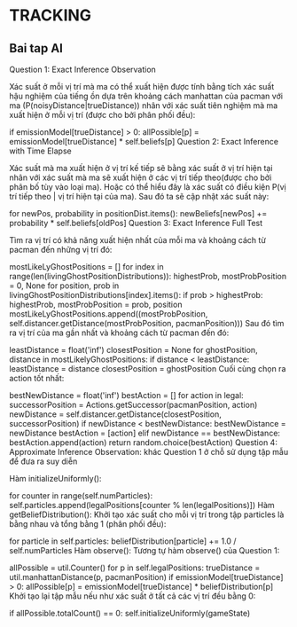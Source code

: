 # TRACKING

## Bai tap AI

Question 1: Exact Inference Observation

Xác suất ở mỗi vị trí mà ma có thể xuất hiện được tính bằng tích xác suất hậu nghiệm của tiếng ồn dựa trên khoảng cách manhattan của pacman với ma (P(noisyDistance|trueDistance)) nhân với xác suất tiên nghiệm mà ma xuất hiện ở mỗi vị trí (được cho bởi phân phối đều):

if emissionModel[trueDistance] > 0:
allPossible[p] = emissionModel[trueDistance] \* self.beliefs[p]
Question 2: Exact Inference with Time Elapse

Xác suất mà ma xuất hiện ở vị trí kế tiếp sẽ bằng xác suất ở vị trí hiện tại nhân với xác suất mà ma sẽ xuất hiện ở các vị trí tiếp theo(được cho bởi phân bố tùy vào loại ma). Hoặc có thể hiểu đây là xác suất có điều kiện P(vị trí tiếp theo | vị trí hiện tại của ma). Sau đó ta sẽ cập nhật xác suất này:

for newPos, probability in positionDist.items():
newBeliefs[newPos] += probability \* self.beliefs[oldPos]
Question 3: Exact Inference Full Test

Tìm ra vị trí có khả năng xuất hiện nhất của mỗi ma và khoảng cách từ pacman đến những vị trí đó:

mostLikeLyGhostPositions = []
for index in range(len(livingGhostPositionDistributions)):
highestProb, mostProbPosition = 0, None
for position, prob in livingGhostPositionDistributions[index].items():
if prob > highestProb:
highestProb, mostProbPosition = prob, position
mostLikeLyGhostPositions.append((mostProbPosition, self.distancer.getDistance(mostProbPosition, pacmanPosition)))
Sau đó tìm ra vị trí của ma gần nhất và khoảng cách từ pacman đến đó:

leastDistance = float('inf')
closestPosition = None
for ghostPosition, distance in mostLikelyGhostPositions:
if distance < leastDistance:
leastDistance = distance
closestPosition = ghostPosition
Cuối cùng chọn ra action tốt nhất:

bestNewDistance = float('inf')
bestAction = []
for action in legal:
successorPosition = Actions.getSuccessor(pacmanPosition, action)
newDistance = self.distancer.getDistance(closestPosition, successorPosition)
if newDistance < bestNewDistance:
bestNewDistance = newDistance
bestAction = [action]
elif newDistance == bestNewDistance:
bestAction.append(action)
return random.choice(bestAction)
Question 4: Approximate Inference Observation: khác Question 1 ở chỗ sử dụng tập mẫu để đưa ra suy diễn

Hàm initializeUniformly():

for counter in range(self.numParticles):
self.particles.append(legalPositions[counter % len(legalPositions)])
Hàm getBeliefDistribution(): Khởi tạo xác suất cho mỗi vị trí trong tập particles là bằng nhau và tổng bằng 1 (phân phối đều):

for particle in self.particles:
beliefDistribution[particle] += 1.0 / self.numParticles
Hàm observe(): Tương tự hàm observe() của Question 1:

allPossible = util.Counter()
for p in self.legalPositions:
trueDistance = util.manhattanDistance(p, pacmanPosition)
if emissionModel[trueDistance] > 0:
allPossible[p] = emissionModel[trueDistance] \* beliefDistribution[p]
Khởi tạo lại tập mẫu nếu như xác suất ở tất cả các vị trí đều bằng 0:

if allPossible.totalCount() == 0:
self.initializeUniformly(gameState)
